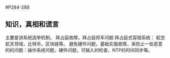 #P284-288
## 知识，真相和谎言
主要是讲系统选举机制，
拜占庭故障，拜占庭将军问题
拜占庭式容错系统： 航空航天领域，比特币，区块链等。
避免硬件问题，基础实施故障，来防止一些恶意的的问题：操作系统问题，硬件问题，可输入的检查，NTP的时间同步等。
